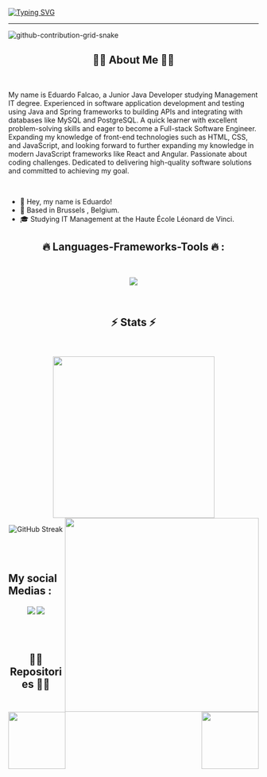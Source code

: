 <a href="https://git.io/typing-svg"><img src="https://readme-typing-svg.herokuapp.com?font=JetBrains+Mono&pause=1000&color=4DF745&random=false&width=435&lines=Hi+There!+%F0%9F%91%8B;+%E2%9C%A8+You're+welcome+to+my+Github.+%E2%9C%A8;I'm+Full-Stack+Developer;I'm+Back-End+Developer" alt="Typing SVG" /></a>

---
![github-contribution-grid-snake](https://github.com/Edufalcao14/Edufalcao14/blob/output/github-contribution-grid-snake-dark.svg)
  <br>
 <h2 align="center">👩‍💻 About Me 👩‍💻</h2>
 <br>
<p>
  My name is Eduardo Falcao, a Junior Java Developer studying  Management IT degree. Experienced in software application development and testing using Java and Spring frameworks  to building  APIs and integrating with databases like MySQL and PostgreSQL. A quick learner with excellent problem-solving skills and eager to become a Full-stack Software Engineer. Expanding my knowledge of front-end technologies such as HTML, CSS, and JavaScript, and looking forward to further expanding my knowledge in modern JavaScript frameworks like React and Angular. Passionate about coding challenges. Dedicated to delivering high-quality software solutions and committed to achieving my goal.
<p>

<br>

- 👋 Hey, my name is Eduardo!
- 📍 Based in Brussels , Belgium.
- 🎓 Studying IT Management at the Haute École Léonard de Vinci.
##   <h2 align="center"> 🔥 Languages-Frameworks-Tools 🔥 :</h2>
<br>
<p align="center">
  <img  align="center" src="https://skillicons.dev/icons?i=java,spring,javascript,express,nodejs,html,css,react,postgres,git,linux" />
</p>
<br>
<h2 align="center">⚡ Stats ⚡</h2>
<br>

<p align="center">
  <img width=325 align="center" src="https://github-readme-stats.vercel.app/api/top-langs/?username=Edufalcao14&theme=dark&langs_count=8&layout=compact&border_color=61dafb&hide_border=true" />
  <img align="right" width=390 src="https://github-readme-stats.vercel.app/api?username=Edufalcao14&show_icons=true&theme=dark&border_color=61dafb&hide_border=true" />
    <br>
  <p align="center">
     <img src="https://github-readme-streak-stats.herokuapp.com?user=Edufalcao14&theme=whatsapp-dark" alt="GitHub Streak" />
    </p>

</p>




<br><br>
## My social Medias :
<p align="center">
<a href="https://www.linkedin.com/in/edusampaiofalcao/" target="_blank"> <img  align="center" src="https://skillicons.dev/icons?i=linkedin" /></a>
<a href="https://www.instagram.com/eduu_falcao/" target="_blank"> <img  align="center" src="https://skillicons.dev/icons?i=instagram" /></a>
</p>
<br><br>
<h2 align="center">👨‍💻 Repositories 👨‍💻</h2>
<br>
<div width="100%" align="center">
  <a align="right" href="https://github.com/Edufalcao14/Hotel-API" title="Hotel API"><img align="left" height="115" src="https://github-readme-stats.vercel.app/api/pin/?username=Edufalcao14&repo=Hotel-API&theme=dark&border_color=61dafb&border_radius=10"></a>
  <a align="left" href="https://github.com/Edufalcao14/Cart-api" title="Chat & Fresh"><img align="right" height="115" src="https://github-readme-stats.vercel.app/api/pin/?username=Edufalcao14&repo=Cart-api&theme=dark&border_color=61dafb&border_radius=10"></a>
</div>

<br><br>



